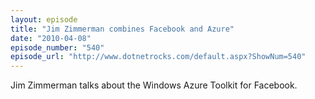 ```yaml
---
layout: episode
title: "Jim Zimmerman combines Facebook and Azure"
date: "2010-04-08"
episode_number: "540"
episode_url: "http://www.dotnetrocks.com/default.aspx?ShowNum=540"
---
```


Jim Zimmerman talks about the Windows Azure Toolkit for Facebook.
